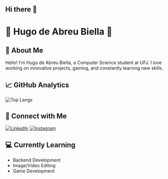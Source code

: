 ## Hi there 👋

# 🏁 Hugo de Abreu Biella 🏁


## 🚀 About Me

Hello! I'm Hugo de Abreu Biella, a Computer Science student at UFJ. I love working on innovative projects, gaming, and constantly learning new skills.

## 📈 GitHub Analytics

![Top Langs](https://github-readme-stats.vercel.app/api/top-langs/?username=HugoBiella&layout=compact&theme=retro)

## 🔗 Connect with Me

[![LinkedIn](https://img.shields.io/badge/LinkedIn-0077B5?style=for-the-badge&logo=linkedin&logoColor=white)](linkedin.com/in/hugobiella/)
[![Instagram](https://img.shields.io/badge/Instagram-E4405F?style=for-the-badge&logo=instagram&logoColor=white)](https://www.instagram.com/hugobiella/)

## 💻 Currently Learning

- Backend Development
- Image/Video Editing
- Game Development
